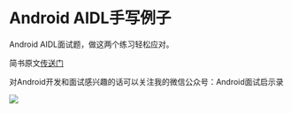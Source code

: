 # Android AIDL手写例子

Android AIDL面试题，做这两个练习轻松应对。

简书原文[传送门](http://www.jianshu.com/p/96b9f38319c1)

对Android开发和面试感兴趣的话可以关注我的微信公众号：Android面试启示录

![](https://github.com/goeasyway/SimpleCoverflow/blob/master/image/goeasyway.jpg)